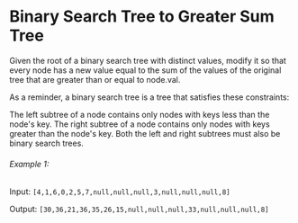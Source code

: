 # Binary Search Tree to Greater Sum Tree

Given the root of a binary search tree with distinct values, modify it so that every node has a new value equal to the sum of the values of the original tree that are greater than or equal to node.val.

As a reminder, a binary search tree is a tree that satisfies these constraints:

The left subtree of a node contains only nodes with keys less than the node's key.
The right subtree of a node contains only nodes with keys greater than the node's key.
Both the left and right subtrees must also be binary search trees.
 
###### Example 1:
Input: `[4,1,6,0,2,5,7,null,null,null,3,null,null,null,8]`

Output: `[30,36,21,36,35,26,15,null,null,null,33,null,null,null,8]`